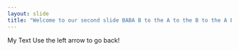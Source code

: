 ```yaml
---
layout: slide
title: "Welcome to our second slide BABA B to the A to the B to the A BABA!"
---
```

My Text
Use the left arrow to go back!
